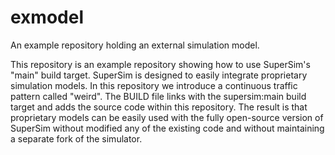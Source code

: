 # exmodel
An example repository holding an external simulation model.

This repository is an example repository showing how to use SuperSim's "main" build target.
SuperSim is designed to easily integrate proprietary simulation models.
In this repository we introduce a continuous traffic pattern called "weird".
The BUILD file links with the supersim:main build target and adds the source code within this repository.
The result is that proprietary models can be easily used with the fully open-source version of SuperSim 
without modified any of the existing code and without maintaining a separate fork of the simulator.

